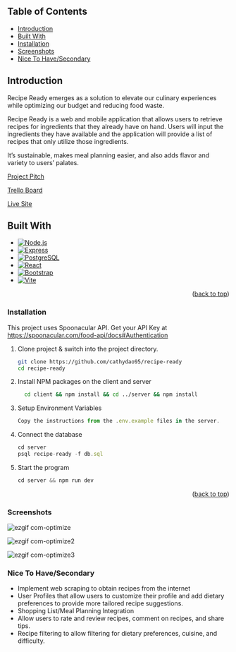

<!-- TABLE OF CONTENTS -->
## Table of Contents

  <ul>
        <li><a href="#introduction">Introduction</a></li>
        <li><a href="#built-with">Built With</a></li>
     <li><a href="#installation">Installation</a></li>
       <li><a href="#screenshots">Screenshots</a></li>
           <li><a href="#nice">Nice To Have/Secondary</a></li>
  

  </ul>





<!-- ABOUT THE PROJECT -->
## Introduction

Recipe Ready emerges as a solution to elevate our culinary experiences while optimizing our budget and reducing food waste. 

Recipe Ready is a web and mobile application that allows users to retrieve recipes for ingredients that they already have on hand. Users will input the ingredients they have available and the application will provide a list of recipes that only utilize those ingredients. 

It’s sustainable, makes meal planning easier, and also adds flavor and variety to users’ palates.

<a href="https://docs.google.com/document/d/1wFKnWAXBBVqJxP0MoIPc7liZFoHLlCHxacyjPPRrnW8/edit#heading=h.daj2np8nldpz" target=”_blank”>Project Pitch</a>

<a href="https://trello.com/b/kChiDk7N/recipe-ready" target=”_blank”>Trello Board</a>

<a href="https://server-bciv.onrender.com/" target=”_blank”>Live Site</a>


## Built With

* [![Node.js][Node.js-badge]][Node-url]
* [![Express][Express-badge]][Express-url]
* [![PostgreSQL][PostgreSQL-badge]][PostgreSQL-url]
* [![React][React-badge]][React-url]
* [![Bootstrap][Bootstrap-badge]][Bootstrap-url]
* [![Vite][Vite-badge]][Vite-url]

[Node.js-badge]: https://img.shields.io/badge/Node.js-43853D?style=for-the-badge&logo=node-dot-js&logoColor=white
[Express-badge]: https://img.shields.io/badge/Express.js-404D59?style=for-the-badge
[PostgreSQL-badge]: https://img.shields.io/badge/PostgreSQL-316192?style=for-the-badge&logo=postgresql&logoColor=white
[React-badge]: https://img.shields.io/badge/React-20232A?style=for-the-badge&logo=react&logoColor=61DAFB
[Bootstrap-badge]: https://img.shields.io/badge/Bootstrap-563D7C?style=for-the-badge&logo=bootstrap&logoColor=white
[Vite-badge]: https://img.shields.io/badge/Vite-B73BFE?style=for-the-badge&logo=vite&logoColor=FFD62E

[Node-url]: https://nodejs.org/
[Express-url]: https://expressjs.com/
[PostgreSQL-url]: https://www.postgresql.org/
[React-url]: https://reactjs.org/
[Bootstrap-url]: https://getbootstrap.com/
[Vite-url]: https://vitejs.dev/

<p align="right">(<a href="#readme-top">back to top</a>)</p>

### Installation

This project uses Spoonacular API. Get your API Key at https://spoonacular.com/food-api/docs#Authentication
1. Clone project & switch into the project directory.
   ```sh
   git clone https://github.com/cathydao95/recipe-ready
   cd recipe-ready
   ```
2. Install NPM packages on the client and server
   ```sh
     cd client && npm install && cd ../server && npm install
   ```
3. Setup Environment Variables
   ```js
   Copy the instructions from the .env.example files in the server.
   ```
4. Connect the database
   ```js
   cd server
   psql recipe-ready -f db.sql
   ```
5. Start the program
   ```js
   cd server && npm run dev
   ```
<p align="right">(<a href="#readme-top">back to top</a>)</p>


### Screenshots
![ezgif com-optimize](https://github.com/cathydao95/recipe-ready/assets/79618165/7a8ac155-317d-4ec2-80f0-ab1770534216)

![ezgif com-optimize2](https://github.com/cathydao95/recipe-ready/assets/79618165/b5042f1f-7a55-44de-95d9-20070cd50a4d)

![ezgif com-optimize3](https://github.com/cathydao95/recipe-ready/assets/79618165/9c1bcb56-f113-4202-992b-946535a71d35)





### Nice To Have/Secondary
- Implement web scraping to obtain recipes from the internet
- User Profiles that allow users to customize their profile and add dietary preferences to provide more tailored recipe suggestions. 
- Shopping List/Meal Planning Integration
- Allow users to rate and review recipes, comment on recipes, and share tips. 
- Recipe filtering to allow filtering for dietary preferences, cuisine, and difficulty.


